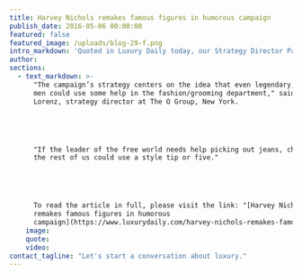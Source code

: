 ```yaml
---
title: Harvey Nichols remakes famous figures in humorous campaign
publish_date: 2016-05-06 00:00:00
featured: false
featured_image: /uploads/blog-29-f.png
intro_markdown: 'Quoted in Luxury Daily today, our Strategy Director Patrick Lorentz shares his opinion on British department store Harvey Nichols’ "Great Men Deserve Great Style" campaign.​'
author:
sections:
  - text_markdown: >-
      "The campaign’s strategy centers on the idea that even legendary, iconic
      men could use some help in the fashion/grooming department," said Patrick
      Lorenz, strategy director at The O Group, New York.





      "If the leader of the free world needs help picking out jeans, chances are
      the rest of us could use a style tip or five."





      To read the article in full, please visit the link: "[Harvey Nichols
      remakes famous figures in humorous
      campaign](https://www.luxurydaily.com/harvey-nichols-remakes-famous-figures-in-humorous-campaign/)."​
    image:
    quote:
    video:
contact_tagline: "Let's start a conversation about luxury."
---
```



